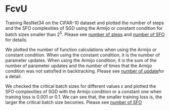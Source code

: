 # FcvU
Training ResNet34 on the CIFAR-10 dataset and plotted the number of steps and the SFO complexities of SGD using the Armijo or constant condition for batch sizes smaller than $2^5$. Please see [number of steps](./CIFAR10_train_K-b.png) and [number of SFO](./CIFAR10_train_Kb-b.png) for details.

 We plotted the number of function calculations when using the Armijo or constant condition. When using the constant condition, it is the number of parameter updates. When using the Armijo condition, it is the sum of the number of parameter updates and the number of times that the Armijo condition was not satisfied in backtracking. Please see [number of update](./CIFAR10_update_K-b.png)for a detail.

 We checked the critical batch sizes for different values $\epsilon$
 and plotted the SFO complexities of SGD with the Armijo condition or a constant one when training loss is 0.001 or 0.1. We can see that, the smaller training loss is, the larger the critical batch size becomes. Please see [number of SFO](./CIFAR10_loss_Kb-b.png)
